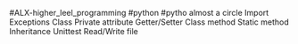 #ALX-higher_leel_programming
#python
#pytho almost a circle
Import
Exceptions
Class
Private attribute
Getter/Setter
Class method
Static method
Inheritance
Unittest
Read/Write file
